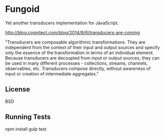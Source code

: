 Fungoid
=======

Yet another transducers implementation for JavaScript.

http://blog.cognitect.com/blog/2014/8/6/transducers-are-coming

"Transducers are composable algorithmic transformations. They are independent from the
context of their input and output sources and specify only the essence of the transformation
in terms of an individual element. Because transducers are decoupled from input or output
sources, they can be used in many different processes - collections, streams, channels,
observables, etc. Transducers compose directly, without awareness of input or creation
of intermediate aggregates."

License
-------

BSD


Running Tests
-------------

npm install
gulp test

